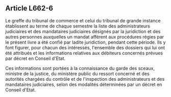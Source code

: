 Article L662-6
----
Le greffe du tribunal de commerce et celui du tribunal de grande instance
établissent au terme de chaque semestre la liste des administrateurs judiciaires
et des mandataires judiciaires désignés par la juridiction et des autres
personnes auxquelles un mandat afférent aux procédures régies par le présent
livre a été confié par ladite juridiction, pendant cette période. Ils y font
figurer, pour chacun des intéressés, l'ensemble des dossiers qui lui ont été
attribués et les informations relatives aux débiteurs concernés prévues par
décret en Conseil d'Etat.

Ces informations sont portées à la connaissance du garde des sceaux, ministre de
la justice, du ministère public du ressort concerné et des autorités chargées du
contrôle et de l'inspection des administrateurs et des mandataires judiciaires,
selon des modalités déterminées par un décret en Conseil d'Etat.
